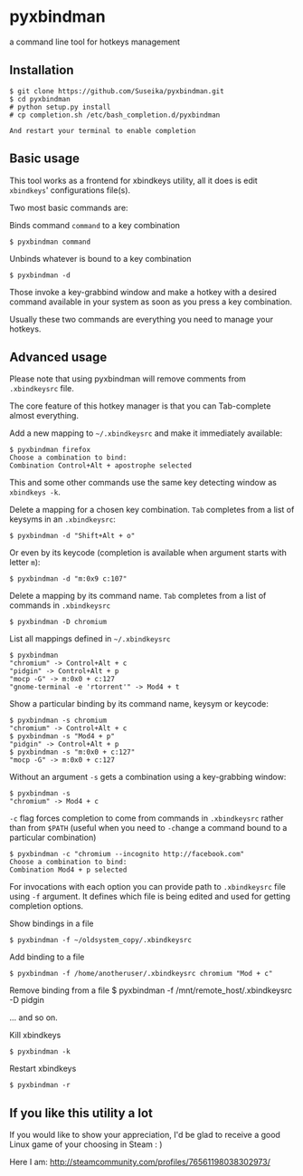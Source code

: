 pyxbindman
==========

a command line tool for hotkeys management

Installation
------------

    $ git clone https://github.com/Suseika/pyxbindman.git
    $ cd pyxbindman
    # python setup.py install
    # cp completion.sh /etc/bash_completion.d/pyxbindman

    And restart your terminal to enable completion

Basic usage
-----------

This tool works as a frontend for xbindkeys utility, all it does is edit
`xbindkeys`' configurations file(s). 

Two most basic commands are:

Binds command `command` to a key combination

    $ pyxbindman command

Unbinds whatever is bound to a key combination

    $ pyxbindman -d


Those invoke a key-grabbind window and make a hotkey with a desired command
available in your system as soon as you press a key combination.

Usually these two commands are everything you need to manage your hotkeys.

Advanced usage
--------------

Please note that using pyxbindman will remove comments from `.xbindkeysrc` file.

The core feature of this hotkey manager is that you can Tab-complete almost
everything.

Add a new mapping to `~/.xbindkeysrc` and make it immediately available:
    
    $ pyxbindman firefox
    Choose a combination to bind: 
    Combination Control+Alt + apostrophe selected

This and some other commands use the same key detecting window as `xbindkeys -k`.

Delete a mapping for a chosen key combination. `Tab` completes from a list of
keysyms in an `.xbindkeysrc`:

    $ pyxbindman -d "Shift+Alt + o"

Or even by its keycode (completion is available when argument starts with
letter `m`):

    $ pyxbindman -d "m:0x9 c:107"

Delete a mapping by its command name. `Tab` completes from a list of commands in
`.xbindkeysrc`

    $ pyxbindman -D chromium

List all mappings defined in `~/.xbindkeysrc`

    $ pyxbindman
    "chromium" -> Control+Alt + c
    "pidgin" -> Control+Alt + p
    "mocp -G" -> m:0x0 + c:127
    "gnome-terminal -e 'rtorrent'" -> Mod4 + t

Show a particular binding by its command name, keysym or keycode:

    $ pyxbindman -s chromium
    "chromium" -> Control+Alt + c
    $ pyxbindman -s "Mod4 + p"
    "pidgin" -> Control+Alt + p
    $ pyxbindman -s "m:0x0 + c:127"
    "mocp -G" -> m:0x0 + c:127

Without an argument `-s` gets a combination using a key-grabbing window:

    $ pyxbindman -s 
    "chromium" -> Mod4 + c

`-c` flag forces completion to come from commands in `.xbindkeysrc` rather
than from `$PATH` (useful when you need to `-c`hange a command bound to a
particular combination)

    $ pyxbindman -c "chromium --incognito http://facebook.com"
    Choose a combination to bind: 
    Combination Mod4 + p selected

For invocations with each option you can provide path to `.xbindkeysrc` file
using `-f` argument. It defines which file is being edited and used for
getting completion options.

Show bindings in a file

    $ pyxbindman -f ~/oldsystem_copy/.xbindkeysrc 

Add binding to a file

    $ pyxbindman -f /home/anotheruser/.xbindkeysrc chromium "Mod + c"

Remove binding from a file
    $ pyxbindman -f /mnt/remote_host/.xbindkeysrc -D pidgin

... and so on.

Kill xbindkeys

    $ pyxbindman -k

Restart xbindkeys

    $ pyxbindman -r


    
If you like this utility a lot
------------------------------

If you would like to show your appreciation, I'd be glad to receive a good Linux
game of your choosing in Steam : )

Here I am: http://steamcommunity.com/profiles/76561198038302973/
